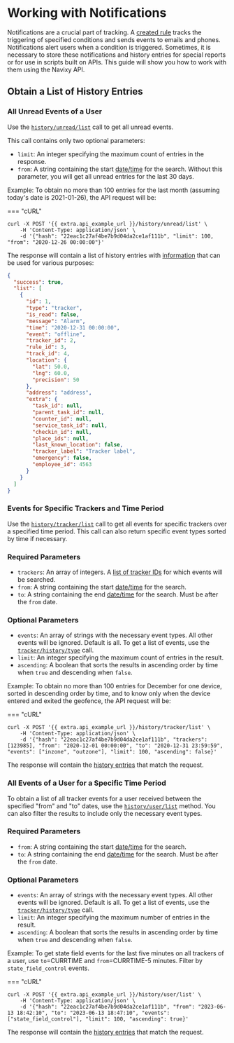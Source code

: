 # Working with Notifications

Notifications are a crucial part of tracking. A [created rule](use-rules.md#creating-a-rule) tracks the triggering of specified conditions and sends events to emails and phones. Notifications alert users when a condition is triggered. Sometimes, it is necessary to store these notifications and history entries for special reports or for use in scripts built on APIs. This guide will show you how to work with them using the Navixy API.

## Obtain a List of History Entries

### All Unread Events of a User

Use the [`history/unread/list`](../../resources/commons/history/history_unread.md#list) call to get all unread events.

This call contains only two optional parameters:

* `limit`: An integer specifying the maximum count of entries in the response.
* `from`: A string containing the start [date/time](../../#data-types) for the search. Without this parameter, you will get all unread entries for the last 30 days.

Example: To obtain no more than 100 entries for the last month (assuming today's date is 2021-01-26), the API request will be:

\=== "cURL"

```shell
curl -X POST '{{ extra.api_example_url }}/history/unread/list' \
    -H 'Content-Type: application/json' \
    -d '{"hash": "22eac1c27af4be7b9d04da2ce1af111b", "limit": 100, "from": "2020-12-26 00:00:00"}'
```

The response will contain a list of history entries with [information](../../resources/commons/history/index.md#tracker-history-entry) that can be used for various purposes:

```json
{
  "success": true,
  "list": [
    {
      "id": 1,
      "type": "tracker",
      "is_read": false,
      "message": "Alarm",
      "time": "2020-12-31 00:00:00",
      "event": "offline",
      "tracker_id": 2,
      "rule_id": 3,
      "track_id": 4,
      "location": {
        "lat": 50.0,
        "lng": 60.0,
        "precision": 50
      },
      "address": "address",
      "extra": {
        "task_id": null,
        "parent_task_id": null,
        "counter_id": null,
        "service_task_id": null,
        "checkin_id": null,
        "place_ids": null,
        "last_known_location": false,
        "tracker_label": "Tracker label",
        "emergency": false,
        "employee_id": 4563
      }
    }
  ]
}
```

### Events for Specific Trackers and Time Period

Use the [`history/tracker/list`](../../resources/commons/history/history_tracker.md#list) call to get all events for specific trackers over a specified time period. This call can also return specific event types sorted by time if necessary.

### Required Parameters

* `trackers`: An array of integers. A [list of tracker IDs](broken-reference) for which events will be searched.
* `from`: A string containing the start [date/time](../../#data-types) for the search.
* `to`: A string containing the end [date/time](../../#data-types) for the search. Must be after the `from` date.

### Optional Parameters

* `events`: An array of strings with the necessary event types. All other events will be ignored. Default is all. To get a list of events, use the [`tracker/history/type`](../../resources/commons/history/history_type.md#list) call.
* `limit`: An integer specifying the maximum count of entries in the result.
* `ascending`: A boolean that sorts the results in ascending order by time when `true` and descending when `false`.

Example: To obtain no more than 100 entries for December for one device, sorted in descending order by time, and to know only when the device entered and exited the geofence, the API request will be:

\=== "cURL"

```shell
curl -X POST '{{ extra.api_example_url }}/history/tracker/list' \
    -H 'Content-Type: application/json' \
    -d '{"hash": "22eac1c27af4be7b9d04da2ce1af111b", "trackers": [123985], "from": "2020-12-01 00:00:00", "to": "2020-12-31 23:59:59", "events": ["inzone", "outzone"], "limit": 100, "ascending": false}'
```

The response will contain the [history entries](../../resources/commons/history/index.md#tracker-history-entry) that match the request.

### All Events of a User for a Specific Time Period

To obtain a list of all tracker events for a user received between the specified "from" and "to" dates, use the [`history/user/list`](../../resources/commons/history/history_user.md#list) method. You can also filter the results to include only the necessary event types.

### Required Parameters

* `from`: A string containing the start [date/time](../../#data-types) for the search.
* `to`: A string containing the end [date/time](../../#data-types) for the search. Must be after the `from` date.

### Optional Parameters

* `events`: An array of strings with the necessary event types. All other events will be ignored. Default is all. To get a list of events, use the [`tracker/history/type`](../../resources/commons/history/history_type.md#list) call.
* `limit`: An integer specifying the maximum number of entries in the result.
* `ascending`: A boolean that sorts the results in ascending order by time when `true` and descending when `false`.

Example: To get state field events for the last five minutes on all trackers of a user, use `to`=CURRTIME and `from`=CURRTIME-5 minutes. Filter by `state_field_control` events.

\=== "cURL"

```shell
curl -X POST '{{ extra.api_example_url }}/history/user/list' \
    -H 'Content-Type: application/json' \
    -d '{"hash": "22eac1c27af4be7b9d04da2ce1af111b", "from": "2023-06-13 18:42:10", "to": "2023-06-13 18:47:10", "events": ["state_field_control"], "limit": 100, "ascending": true}'
```

The response will contain the [history entries](../../resources/commons/history/index.md#tracker-history-entry) that match the request.
